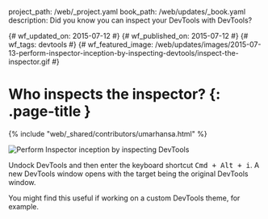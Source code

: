 project_path: /web/_project.yaml
book_path: /web/updates/_book.yaml
description: Did you know you can inspect your DevTools with DevTools?

{# wf_updated_on: 2015-07-12 #}
{# wf_published_on: 2015-07-12 #}
{# wf_tags: devtools #}
{# wf_featured_image: /web/updates/images/2015-07-13-perform-inspector-inception-by-inspecting-devtools/inspect-the-inspector.gif #}

# Who inspects the inspector? {: .page-title }

{% include "web/_shared/contributors/umarhansa.html" %}


<img src="/web/updates/images/2015-07-13-perform-inspector-inception-by-inspecting-devtools/inspect-the-inspector.gif" alt="Perform Inspector inception by inspecting DevTools">


Undock DevTools and then enter the keyboard shortcut <kbd class="kbd">Cmd + Alt + i</kbd>. A new DevTools window opens with the target being the original DevTools window.


You might find this useful if working on a custom DevTools theme, for example.



		


